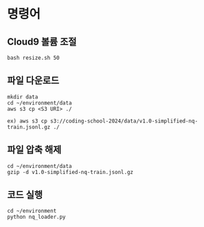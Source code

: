 # 명령어

## Cloud9 볼륨 조절
```
bash resize.sh 50
```

## 파일 다운로드
```
mkdir data
cd ~/environment/data
aws s3 cp <S3 URI> ./
```

```
ex) aws s3 cp s3://coding-school-2024/data/v1.0-simplified-nq-train.jsonl.gz ./
```


## 파일 압축 해제
```
cd ~/environment/data
gzip -d v1.0-simplified-nq-train.jsonl.gz 
```

## 코드 실행
```
cd ~/environment
python nq_loader.py
```
